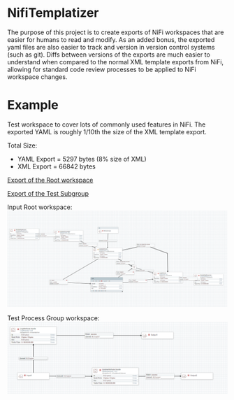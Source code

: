 # NifiTemplatizer
The purpose of this project is to create exports of NiFi workspaces that are easier for humans to read and modify. As an added bonus, the exported yaml files are also easier to track and version in version control systems (such as git). Diffs between versions of the exports are much easier to understand when compared to the normal XML template exports from NiFi, allowing for standard code review processes to be applied to NiFi workspace changes.

# Example
Test workspace to cover lots of commonly used features in NiFi. The exported YAML is roughly 1/10th the size of the XML template export.

Total Size: 
- YAML Export = 5297 bytes (8% size of XML)
- XML  Export = 66842 bytes

[Export of the Root workspace](https://github.com/profour/NifiTemplatizer/blob/master/examples/simple/root.yaml)

[Export of the Test Subgroup](https://github.com/profour/NifiTemplatizer/blob/master/examples/simple/bbfb5e15-016c-1000-24e9-c7827e34b838.yaml)


Input Root workspace:
![](examples/simple/root.png)

Test Process Group workspace:
![](examples/simple/subprocessgroup.png)
